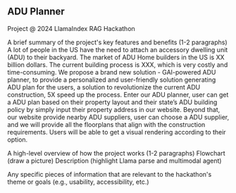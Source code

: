 ## ADU Planner
Project @ 2024 LlamaIndex RAG Hackathon

A brief summary of the project's key features and benefits (1-2 paragraphs)
A lot of people in the US have the need to attach an accessory dwelling unit (ADU) to their backyard. The market of ADU Home builders in the US is XX billion dollars. The current building process is XXX, which is very costly and time-consuming. We propose a brand new solution - GAI-powered ADU planner, to provide a personalized and user-friendly solution generating ADU plan for the users, a solution to revolutionize the current ADU construction, 5X speed up the process.
Enter our ADU planner, user can get a ADU plan based on their property layout and their state’s ADU building policy by simply input their property address in our website. Beyond that, our website provide nearby ADU suppliers, user can choose a ADU supplier, and we will provide all the floorplans that align with the construction requirements. Users will be able to get a visual rendering according to their option.

A high-level overview of how the project works (1-2 paragraphs)
	Flowchart (draw a picture)
	Description (highlight Llama parse and multimodal agent)

Any specific pieces of information that are relevant to the hackathon's theme or goals (e.g., usability, accessibility, etc.)
